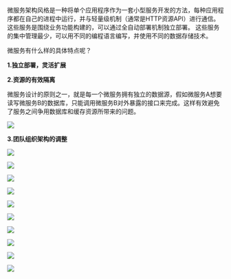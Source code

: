 微服务架构风格是一种将单个应用程序作为一套小型服务开发的方法，每种应用程序都在自己的进程中运行，并与轻量级机制（通常是HTTP资源API）进行通信。 这些服务是围绕业务功能构建的，可以通过全自动部署机制独立部署。 这些服务的集中管理最少，可以用不同的编程语言编写，并使用不同的数据存储技术。



微服务有什么样的具体特点呢？

**1.独立部署，灵活扩展**

**2.资源的有效隔离**

微服务设计的原则之一，就是每一个微服务拥有独立的数据源，假如微服务A想要读写微服务B的数据库，只能调用微服务B对外暴露的接口来完成。这样有效避免了服务之间争用数据库和缓存资源所带来的问题。

![](https://youpaiyun.zongqilive.cn/image/006tNc79ly1g3z9tflvn0j30ao06nt8r.jpg)

**3.团队组织架构的调整**





![](https://youpaiyun.zongqilive.cn/image/006tKfTcly1g0csey6lv0j30pi0i6gnd.jpg)

![](https://youpaiyun.zongqilive.cn/image/006tKfTcly1g0csfffs8oj30oc0do3zl.jpg)

![](https://youpaiyun.zongqilive.cn/image/006tKfTcly1g0csfpuz13j30p40gimzo.jpg)

![](https://youpaiyun.zongqilive.cn/image/006tKfTcly1g0csfxt3b4j30ot0b4js9.jpg)

![](https://youpaiyun.zongqilive.cn/image/006tKfTcly1g0csg7p15lj30o80imtb1.jpg)

![](https://youpaiyun.zongqilive.cn/image/006tKfTcly1g0csgf0rwnj30nu06lwew.jpg)





![](https://youpaiyun.zongqilive.cn/image/006tKfTcly1g0csglvzlkj30o50j8dij.jpg)



![](https://youpaiyun.zongqilive.cn/image/006tKfTcly1g0csgtyna9j30p30bhmya.jpg)

![](https://youpaiyun.zongqilive.cn/image/006tKfTcly1g0csh2yey1j30ob0hqgon.jpg)





![](https://youpaiyun.zongqilive.cn/image/006tKfTcly1g0csh9db5lj30pb08oq3f.jpg)

































